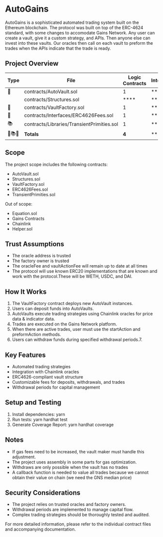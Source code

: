 # AutoGains

AutoGains is a sophisticated automated trading system built on the Ethereum blockchain.
The protocol was built on top of the ERC-4624 standard, with some changes to accomodate Gains Network.
Any user can create a vault, give it a custom strategy, and APIs. Then anyone else can invest into these vaults.
Our oracles then call on each vault to preform the trades when the APIs indicate that the trade is ready.

## 

## Project Overview

| Type | File   | Logic Contracts | Interfaces | Lines | nLines | nSLOC | Comment Lines | Complex. Score | Capabilities |
| ---- | ------ | --------------- | ---------- | ----- | ------ | ----- | ------------- | -------------- | ------------ | 
| 📝 | contracts/AutoVault.sol | 1 | **** | 858 | 791 | 477 | 220 | 321 | **** |
|  | contracts/Structures.sol | **** | **** | 46 | 46 | 25 | 22 | **** | **** |
| 📝 | contracts/VaultFactory.sol | 1 | **** | 428 | 401 | 235 | 122 | 152 | **** |
| 🎨 | contracts/Interfaces/ERC4626Fees.sol | 1 | **** | 226 | 183 | 131 | 24 | 88 | **** |
| 📚 | contracts/Libraries/TransientPrimities.sol | 1 | **** | 94 | 82 | 61 | 8 | 85 | **<abbr title='Uses Assembly'>🖥</abbr>** |
| 📝📚🎨 | **Totals** | **4** | **** | **1652**  | **1503** | **929** | **396** | **646** | **<abbr title='Uses Assembly'>🖥</abbr>** |

## Scope

The project scope includes the following contracts:
- AutoVault.sol
- Structures.sol
- VaultFactory.sol
- ERC4626Fees.sol
- TransientPrimities.sol

Out of scope:
- Equation.sol
- Gains Contracts
- Chainlink
- Helper.sol

## Trust Assumptions

- The oracle address is trusted
- The factory owner is trusted
- The oracleFee and vaultActionFee will remain up to date at all times
- The protocol will use known ERC20 implementations that are known and work with the protocol.These will be WETH, USDC, and DAI.

## How It Works
1. The VaultFactory contract deploys new AutoVault instances.
2. Users can deposit funds into AutoVaults.
3. AutoVaults execute trading strategies using Chainlink oracles for price data & indicator data.
4. Trades are executed on the Gains Network platform.
5. When there are active trades, user must use the startAction and preformAction methods.
7. Users can withdraw funds during specified withdrawal periods.7. 

## Key Features

- Automated trading strategies
- Integration with Chainlink oracles
- ERC4626-compliant vault structure
- Customizable fees for deposits, withdrawals, and trades
- Withdrawal periods for capital management

## Setup and Testing

1. Install dependencies: yarn
2. Run tests: yarn hardhat test
3. Generate Coverage Report: yarn hardhat coverage
   
## Notes

- If gas fees need to be increased, the vault maker must handle this adjustment.
- The project uses assembly in some parts for gas optimization.
- Withdraws are only possible when the vault has no trades
- A callback function is needed to value all trades because we cannot obtain their value on chain (we need the GNS median price)

## Security Considerations

- The project relies on trusted oracles and factory owners.
- Withdrawal periods are implemented to manage capital flow.
- Complex trading strategies should be thoroughly tested and audited.

For more detailed information, please refer to the individual contract files and accompanying documentation.
